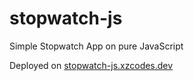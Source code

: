 # stopwatch-js

Simple Stopwatch App on pure JavaScript

Deployed on [stopwatch-js.xzcodes.dev](https://stopwatch-js.xzcodes.dev)
